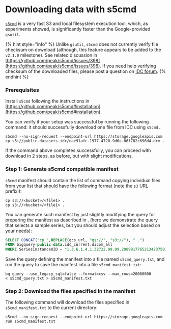 # Downloading data with s5cmd

[`s5cmd`](https://github.com/peak/s5cmd) is a very fast S3 and local filesystem execution tool, which, as experiments showed, is significantly faster than the Google-provided `gsutil`.

{% hint style="info" %}
Unlike `gsutil`, `s5cmd` does not currently verify file checksum on download (although, this feature appears to be added to the `v2.1.0` milestone). See related discussion in [https://github.com/peak/s5cmd/issues/398](https://github.com/peak/s5cmd/issues/398). If you need help verifying checksum of the downloaded files, please post a question on [IDC forum](https://discourse.canceridc.dev).
{% endhint %}

### Prerequisites

Install `s5cmd` following the instructions in [https://github.com/peak/s5cmd#installation](https://github.com/peak/s5cmd#installation).

You can verify if your setup was successful by running the following command: it should successfully download one file from IDC using `s5cmd.`

```shell
s5cmd --no-sign-request --endpoint-url https://storage.googleapis.com cp s3://public-datasets-idc/eae91afc-1977-4728-9d6a-06f782c696d4.dcm .
```

If the command above completes successfully, you can proceed with download in 2 steps, as before, but with slight modifications.

### Step 1: Generate s5cmd compatible manifest

`s5cmd` manifest should contain the list of command copying individual files from your list that should have the following format (note the `s3` URL prefix!):

```
cp s3://<bucket>/<file1> .
cp s3://<bucket>/<file1> .
```

You can generate such manifest by just slightly modifying the query for preparing the manifest as described in [.](./ "mention") (here we demonstrate the query that selects a sample series, but you should adjust the selection based on your needs):

```sql
SELECT CONCAT("cp ",REPLACE(gcs_url, "gs://", "s3://"), " .") 
FROM bigquery-public-data.idc_current.dicom_all 
WHERE SeriesInstanceUID = "1.3.6.1.4.1.32722.99.99.298991776521342375010861296712563382046"
```

Save the query defining the manifest into a file named `s5cmd_query.txt`, and run the query to save the manifest into a file `s5cmd_manifest.txt`:

```shell
bq query --use_legacy_sql=false --format=csv --max_rows=20000000
< s5cmd_query.txt > s5cmd_manifest.txt
```

### Step 2: Download the files specified in the manifest

The following command will download the files specified in `s5cmd_manifest.txt` to the current directory:

```shell
s5cmd --no-sign-request --endpoint-url https://storage.googleapis.com run s5cmd_manifest.txt
```
